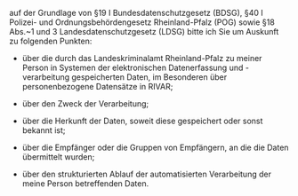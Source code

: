 auf der Grundlage von §19 I Bundesdatenschutzgesetz (BDSG),
§40 I Polizei- und Ordnungsbehördengesetz Rheinland-Pfalz (POG) sowie
§18 Abs.~1 und 3 Landesdatenschutzgesetz (LDSG) bitte ich Sie um Auskunft zu
folgenden Punkten:

+ über die durch das Landeskriminalamt Rheinland-Pfalz zu meiner Person in
  Systemen der elektronischen Datenerfassung und -verarbeitung gespeicherten Daten,
  im Besonderen über personenbezogene Datensätze in RIVAR;

+ über den Zweck der Verarbeitung;

+ über die Herkunft der Daten, soweit diese gespeichert oder sonst bekannt ist;

+ über die Empfänger oder die Gruppen von Empfängern, an die die Daten übermittelt wurden;

+ über den strukturierten Ablauf der automatisierten Verarbeitung der meine
  Person betreffenden Daten.
